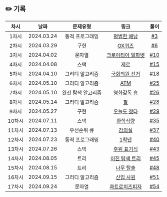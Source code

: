 ## ✏️ 기록   

| 차시 |    날짜    | 문제유형 | 링크 | 풀이 |
|:----:|:---------:|:----:|:-----:|:----:|
| 1차시 | 2024.03.24 |  동적 프로그래밍  | [평범한 배낭](https://www.acmicpc.net/problem/12865)  | [#3](https://github.com/AlgoLeadMe/AlgoLeadMe-10/pull/3#issue-2205834078)|
| 2차시 | 2024.03.29 |  구현  | [OX퀴즈](https://www.acmicpc.net/problem/8958)  | [#6](https://github.com/AlgoLeadMe/AlgoLeadMe-10/pull/6#issue-2214931034)|
| 3차시 | 2024.04.02 |  문자열  | [크로아티아 알파벳](https://www.acmicpc.net/problem/8958)  | [#10](https://github.com/AlgoLeadMe/AlgoLeadMe-10/pull/10#issue-2220631332)
| 4차시 | 2024.04.08 |  스택  | [제로](https://www.acmicpc.net/problem/10773)  | [#15](https://github.com/AlgoLeadMe/AlgoLeadMe-10/pull/15#issue-2229909173)
| 5차시 | 2024.04.10 |  그리디 알고리즘  | [국회의원 선거](https://www.acmicpc.net/problem/1417)  | [#18](https://github.com/AlgoLeadMe/AlgoLeadMe-10/pull/18#issue-2235862658)
| 6차시 | 2024.05.10 |  그리디 알고리즘  | [ATM](https://www.acmicpc.net/problem/11399)  | [#25](https://github.com/AlgoLeadMe/AlgoLeadMe-10/pull/25#issue-2289086909)
| 7차시 | 2024.05.10 |  완전 탐색 알고리즘  | [영화감독 숌](https://www.acmicpc.net/problem/1436)  | [#26](https://github.com/AlgoLeadMe/AlgoLeadMe-10/pull/25#issue-2289086909)
| 8차시 | 2024.05.14 |  그리디 알고리즘  | [팔](https://www.acmicpc.net/problem/1105)  | [#28](https://github.com/AlgoLeadMe/AlgoLeadMe-10/pull/28#issue-2295901384)
| 9차시 | 2024.05.27 |  구현  | [오늘도 졌다](https://www.acmicpc.net/problem/14582)  | [#29](https://github.com/AlgoLeadMe/AlgoLeadMe-10/pull/29#issue-2320060288)
| 10차시 | 2024.07.11 |  스택  | [화학식량](https://www.acmicpc.net/problem/2257)  | [#35](https://github.com/AlgoLeadMe/AlgoLeadMe-10/pull/35#issue-2403173169)
| 11차시 | 2024.07.13 |  우선순위 큐  | [강의실](https://www.acmicpc.net/problem/1374)  | [#37](https://github.com/AlgoLeadMe/AlgoLeadMe-10/pull/37#issue-2406937336)
| 12차시 | 2024.07.23 |  동적 프로그래밍  | [1학년](https://www.acmicpc.net/problem/5557)  | [#40](https://github.com/AlgoLeadMe/AlgoLeadMe-10/pull/40)
| 13차시 | 2024.07.26 |  스택  | [후위 표기식](https://www.acmicpc.net/problem/1918)  | [#43](https://github.com/AlgoLeadMe/AlgoLeadMe-10/pull/43)
| 14차시 | 2024.08.05 |  트리  | [이진 탐색 트리](https://www.acmicpc.net/problem/5639)  | [#45](https://github.com/AlgoLeadMe/AlgoLeadMe-10/pull/45)
| 15차시 | 2024.08.15 |  트리  | [나무 탈출](https://www.acmicpc.net/problem/15900)  | [#48](https://github.com/AlgoLeadMe/AlgoLeadMe-10/pull/48)
| 16차시 | 2024.09.15 |  그리디 알고리즘  | [신입 사원](https://www.acmicpc.net/problem/15900)  | [#51](https://github.com/AlgoLeadMe/AlgoLeadMe-10/pull/51)
| 17차시 | 2024.09.24 |  문자열  | [콰트로치즈피자](https://www.acmicpc.net/problem/27964)  | [#54](https://github.com/AlgoLeadMe/AlgoLeadMe-10/pull/54)
